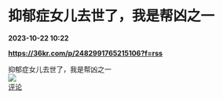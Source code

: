 # 抑郁症女儿去世了，我是帮凶之一

**2023-10-22 10:22**

**https://36kr.com/p/2482991765215106?f=rss**

抑郁症女儿去世了，我是帮凶之一  
![](https://img3.chouti.com/CHOUTI_20231022/A45F378A606C482188B1CA695325108B_W668H668.jpeg)  
[评论](https://m.chouti.com/link/40365328)